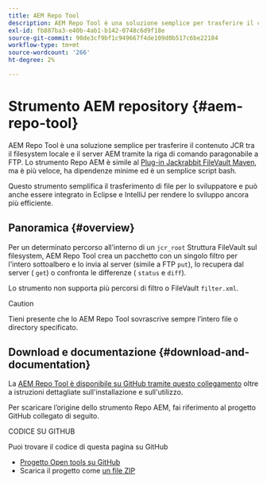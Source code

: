 ```yaml
---
title: AEM Repo Tool
description: AEM Repo Tool è una soluzione semplice per trasferire il contenuto JCR tra il filesystem locale e il server AEM tramite la riga di comando paragonabile a FTP.
exl-id: fb887ba3-e40b-4ab1-b142-0748c6d9f18e
source-git-commit: 90de3cf9bf1c949667f4de109d0b517c6be22184
workflow-type: tm+mt
source-wordcount: '266'
ht-degree: 2%

---
```


# Strumento AEM repository {#aem-repo-tool}

AEM Repo Tool è una soluzione semplice per trasferire il contenuto JCR tra il filesystem locale e il server AEM tramite la riga di comando paragonabile a FTP. Lo strumento Repo AEM è simile al [Plug-in Jackrabbit FileVault Maven](https://jackrabbit.apache.org/filevault-package-maven-plugin), ma è più veloce, ha dipendenze minime ed è un semplice script bash.

Questo strumento semplifica il trasferimento di file per lo sviluppatore e può anche essere integrato in Eclipse e IntelliJ per rendere lo sviluppo ancora più efficiente.

## Panoramica {#overview}

Per un determinato percorso all&#39;interno di un `jcr_root` Struttura FileVault sul filesystem, AEM Repo Tool crea un pacchetto con un singolo filtro per l&#39;intero sottoalbero e lo invia al server (simile a FTP `put`), lo recupera dal server ( `get`) o confronta le differenze ( `status` e `diff`).

Lo strumento non supporta più percorsi di filtro o FileVault `filter.xml`.

>[!CAUTION]
>
>Tieni presente che lo AEM Repo Tool sovrascrive sempre l’intero file o directory specificato.

## Download e documentazione {#download-and-documentation}

La [AEM Repo Tool è disponibile su GitHub tramite questo collegamento](https://github.com/Adobe-Marketing-Cloud/tools/tree/master/repo) oltre a istruzioni dettagliate sull&#39;installazione e sull&#39;utilizzo.

Per scaricare l’origine dello strumento Repo AEM, fai riferimento al progetto GitHub collegato di seguito.

CODICE SU GITHUB

Puoi trovare il codice di questa pagina su GitHub

* [Progetto Open tools su GitHub](https://github.com/Adobe-Marketing-Cloud/tools)
* Scarica il progetto come [un file ZIP](https://github.com/Adobe-Marketing-Cloud/tools/archive/master.zip)
